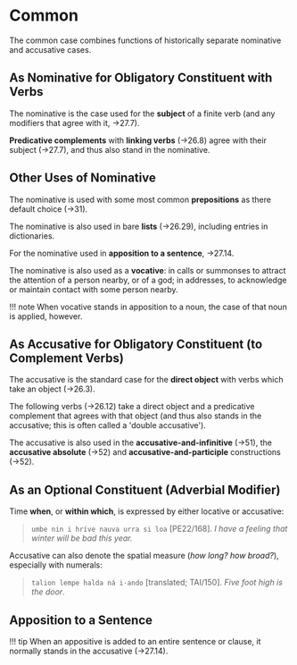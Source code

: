 # Common

The common case combines functions of historically separate nominative and accusative cases.

## As Nominative for Obligatory Constituent with Verbs

The nominative is the case used for the **subject** of a finite verb (and any modifiers that agree with it, &rarr;27.7).

**Predicative complements** with **linking verbs** (&rarr;26.8) agree with their subject (&rarr;27.7), and thus also stand in the nominative.

## Other Uses of Nominative

The nominative is used with some most common **prepositions** as there default choice (&rarr;31).

The nominative is also used in bare **lists** (&rarr;26.29), including entries in dictionaries.

For the nominative used in **apposition to a sentence**, &rarr;27.14.

The nominative is also used as a **vocative**: in calls or summonses to attract the attention of a person nearby, or of a god; in addresses, to acknowledge or maintain contact with some person nearby.

!!! note
	When vocative stands in apposition to a noun, the case of that noun is applied, however.

## As Accusative for Obligatory Constituent (to Complement Verbs)

The accusative is the standard case for the **direct object** with verbs which take an object (&rarr;26.3).

The following verbs (&rarr;26.12) take a direct object and a predicative complement that agrees with that object (and thus also stands in the accusative; this is often called a 'double accusative').

The accusative is also used in the **accusative-and-infinitive** (&rarr;51), the **accusative absolute** (&rarr;52) and **accusative-and-participle** constructions (&rarr;52).

## As an Optional Constituent (Adverbial Modifier)

Time **when**, or **within which**, is expressed by either locative or accusative:

> `umbe nin i hríve nauva urra si loa` [PE22/168]. *I have a feeling that winter will be bad this year.*

Accusative can also denote the spatial measure (*how long? how broad?*), especially with numerals:

> `talion lempe halda ná i·ando` [translated; TAI/150]. *Five foot high is the door*.

## Apposition to a Sentence

!!! tip
	When an appositive is added to an entire sentence or clause, it normally stands in the accusative (&rarr;27.14).